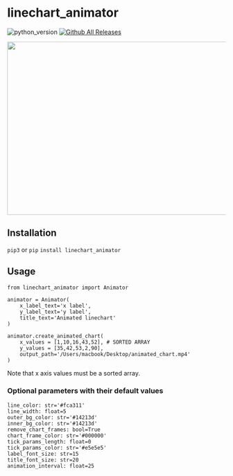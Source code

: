 # linechart_animator

![python_version](https://img.shields.io/static/v1?label=Python&message=3.5%20|%203.6%20|%203.7&color=blue)
[![Github All Releases](https://img.shields.io/github/downloads/Zselter07/linechart_animator/total.svg)]()

<img src="https://j.gifs.com/914qNZ.gif" width="550" height="400"/>

## Installation

`pip3` or `pip` `install linechart_animator`

## Usage

```
from linechart_animator import Animator

animator = Animator(
    x_label_text='x label',
    y_label_text='y label',
    title_text='Animated linechart'
)

animator.create_animated_chart(
    x_values = [1,10,16,43,52], # SORTED ARRAY
    y_values = [35,42,53,2,90],
    output_path='/Users/macbook/Desktop/animated_chart.mp4'
)
```

Note that x axis values must be a sorted array.

### Optional parameters with their default values

```
line_color: str='#fca311'
line_width: float=5
outer_bg_color: str='#14213d'
inner_bg_color: str='#14213d'
remove_chart_frames: bool=True
chart_frame_color: str='#000000'
tick_params_length: float=0
tick_params_color: str='#e5e5e5'
label_font_size: str=15
title_font_size: str=20
animation_interval: float=25
```
